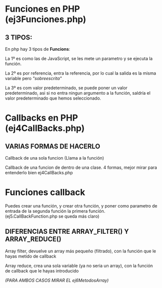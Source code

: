 # Funciones en PHP (ej3Funciones.php)

## 3 TIPOS:

En php hay 3 tipos de __Funcions__:

La 1º es como las de JavaScript, se les mete un parametro y se ejecuta la función.

La 2º es por referencia, entra la referencia, por lo cual la salida es la misma variable pero _"sobreescrita"_

La 3º es com valor predeterminado, se puede poner un valor predeterminado, asi si no entra ningun argumento a la función, saldría el valor predeterminado que hemos seleccionado.

# Callbacks en PHP (ej4CallBacks.php)

## VARIAS FORMAS DE HACERLO

Callback de una sola funcion (Llama a la función)

Callback de una funcion de dentro de una clase. 4 formas, mejor mirar para entenderlo bien ej4CallBacks.php

# Funciones callback

Puedes crear una función, y crear otra función, y poner como parametro de entrada de la segunda función la primera función. (ej5.CallBackFunction.php se queda más claro)

## DIFERENCIAS ENTRE ARRAY_FILTER() Y ARRAY_REDUCE()

Array filter, devuelve un array más pequeño (filtrado), con la función que le hayas metido de callback

Array reduce, crea una sola variable (ya no seria un array), con la función de callback que le hayas introducido

_(PARA AMBOS CASOS MIRAR EL ej6MetodosArray)_